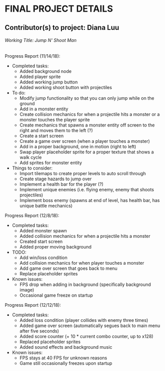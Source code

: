 # FINAL PROJECT DETAILS

## Contributor(s) to project: Diana Luu

###### Working Title: Jump N' Shoot Man

Progress Report (11/14/18):
* Completed tasks:
	* Added background node
	* Added player sprite
	* Added working jump button
	* Added working shoot button with projectiles
* To do:
	* Modify jump functionality so that you can only jump while on the ground
	* Add in a monster entity
	* Create collision mechanics for when a projectile hits a monster or a monster touches the player sprite
	* Create mechanics that spawns a monster entity off screen to the right and moves them to the left (?)
	* Create a start screen
	* Create a game over screen (when a player touches a monster)
	* Add in a proper background, one in motion (right to left)
	* Swap player placeholder sprite for a proper texture that shows a walk cycle
	* Add sprites for monster entity
* Things to consider:
	* Import tilemaps to create proper levels to auto scroll through
	* Create stage hazards to jump over
	* Implement a health bar for the player (?)
	* Implement unique enemies (i.e. flying enemy, enemy that shoots projectiles)
	* Implement boss enemy (spawns at end of level, has health bar, has unique battle mechanics)

Progress Report (12/8/18):
* Completed tasks:
	* Added monster spawn
	* Added collision mechanics for when a projectile hits a monster
	* Created start screen
	* Added proper moving background
* TODO:
	* Add win/loss condition
	* Add collision mechanics for when player touches a monster
	* Add game over screen that goes back to menu
	* Replace placeholder sprites
* Known issues:
	* FPS drop when adding in background (specifically background image)
	* Occasional game freeze on startup
	
Progress Report (12/12/18):
* Completed tasks:
	* Added loss condition (player collides with enemy three times)
	* Added game over screen (automatically segues back to main menu after five seconds)
	* Added score counter (+ 10 * current combo counter, up to x128)
	* Replaced placeholder sprites
	* Added sound effects and background music
* Known issues:
	* FPS stays at 40 FPS for unknown reasons
	* Game still occasionally freezes upon startup
